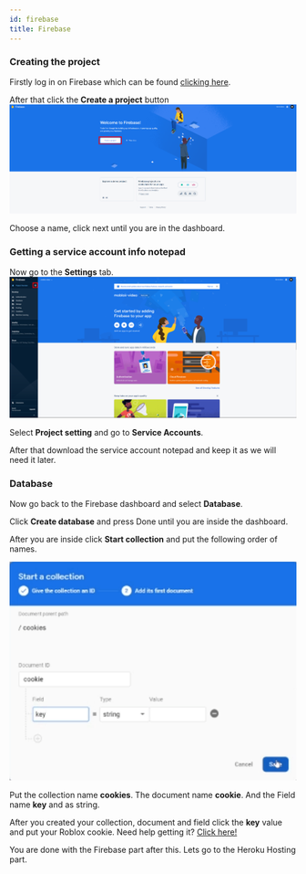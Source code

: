 ```yaml
---
id: firebase
title: Firebase
---
```


### Creating the project

Firstly log in on Firebase which can be found [clicking here](https://firebase.google.com/).

After that click the **Create a project** button
![createapp](../files/firebase.png)

Choose a name, click next until you are in the dashboard.

### Getting a service account info notepad

Now go to the **Settings** tab.
![settings](../files/settings.png)

Select **Project setting** and go to **Service Accounts**.

After that download the service account notepad and keep it as we will need it later.

### Database

Now go back to the Firebase dashboard and select **Database**.

Click **Create database** and press Done until you are inside the dashboard.

After you are inside click **Start collection** and put the following order of names.

![collection](../files/collections.png)

Put the collection name **cookies**. The document name **cookie**. And the Field name **key** and as string.

After you created your collection, document and field click the **key** value and put your Roblox cookie. Need help getting it? [Click here!](https://www.youtube.com/watch?v=zHODmGst480)

You are done with the Firebase part after this. Lets go to the Heroku Hosting part.
